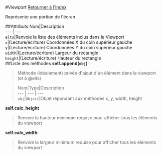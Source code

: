 #Viewport
[Retourner à l'index](README.md)

Représente une portion de l'écran

##Attributs
Nom|Description  
--- | ---  
`elts`|Renvoie la liste des éléments inclus dans le Viewport  
`x`|(Lecture/écriture) Coordonnées X du coin supérieur gauche  
`y`|(Lecture/écriture) Coordonnées Y du coin supérieur gauche  
`width`|(Lecture/écriture) Largeur du rectangle  
`height`|(Lecture/écriture) Hauteur du rectangle  
##Liste des méthodes
**self.append(`obj`)**

> Méthode (idéalement) privée d'ajout d'un élément dans le viewport (et à @elts)  
  
> Nom|Type|Description  
--- | --- | ---  
`obj`|`Object`|Objet répondant aux méthodes x, y, width, height  
  




**self.calc_height**

> Renvoie la hauteur minimum requise pour afficher tous les éléments du viewport  
  
>   




**self.calc_width**

> Renvoie la largeur minimum requise pour afficher tous les éléments du viewport  
  
>   




